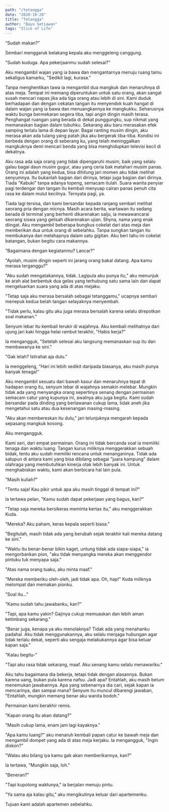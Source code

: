 ```yaml
---
path: "/tetangga"
date: "2020-10-28"
title: "Tetangga"
author: "Bayu Setiawan"
tags: "Slice of Life"
---
```

“Sudah makan?”

Sembari menggaruk belakang kepala aku menggeleng canggung.

"Sudah kuduga. Apa pekerjaanmu sudah selesai?"

Aku mengambil wajan yang ia bawa dan mengantarnya menuju ruang tamu sekaligus kamarku, "Sedikit lagi, kurasa."

Tanpa menghentikan tawa ia mengambil dua mangkuk dan menaruhnya di atas meja. Tempat ini memang diperuntukan untuk satu orang, akan sangat susah mencari napas jika ada tiga orang atau lebih di sini. Kami duduk berhadapan dan dengan cekatan tangan itu menyendok kuah hangat di dalam wajan yang ia bawa dan menuangkannya ke mangkukku.
Seharusnya waktu bunga bermekaran segera tiba, tapi angin dingin masih terasa. Penghangat ruangan yang berada di dekat punggungku, sup nikmat yang memanaskan bagian dalam tubuhku. Sekarang aku baru merasakan efek samping terlalu lama di depan layar. Bagai ranting musim dingin, aku merasa akan ada tulang yang patah jika aku bergerak tiba-tiba. Kondisi ini berbeda dengan orang di seberang ku, yang telah meninggalkan mangkuknya demi mencari benda yang bisa menghidupkan televisi kecil di dekatnya. 

Aku rasa ada saja orang yang tidak dipengaruhi musim, baik yang selalu galau bagai daun musim gugur, atau yang ceria bak matahari musim panas. Orang ini adalah yang kedua, bisa dihitung jari momen aku tidak melihat senyumnya. Itu bukanlah bagian dari dirinya, tetapi juga bagian dari dirinya. Tiada "Kabuki" tanpa adanya topeng, semacam itulah. Suara wanita penyiar pagi terdengar dan tangan itu kembali menyuap cairan panas penuh cita rasa ke dalam mulut kecilnya. Ternyata pagi, ya.

Tiada lagi tersisa, dan kami bersandar kepada ranjang sembari melihat seorang pria dengan micnya. Masih acara berita, wartawan itu sedang berada di terminal yang berhenti dikarenakan salju, ia mewawancarai seorang siswa yang gelisah dikarenakan ujian. Shyna, nama yang enak diingat. Aku mengambil beberapa bungkus cokelat dari atas meja dan memberikan dua untuk orang di sebelahku. Tanpa sungkan tangan itu membukanya dan melahapnya dalam satu gigitan. Aku beri tahu ini cokelat batangan, bukan begitu cara makannya.

"Bagaimana dengan kegiatanmu? Lancar?"

"Ayolah, musim dingin seperti ini jarang orang bakal datang. Apa kamu merasa terganggu?"

"Aku sudah mengatakannya, tidak. Lagipula aku punya itu," aku menunjuk ke arah alat berbentuk dua gelas yang terhubung satu sama lain dan dapat mengeluarkan suara yang ada di atas mejaku.

"Tetap saja aku merasa bersalah sebagai tetanggamu," ucapnya sembari menepuk kedua belah tangan selayaknya menyembah.

"Tidak perlu, kalau gitu aku juga merasa bersalah karena selalu direpotkan soal makanan."

Senyum lebar itu kembali terukir di wajahnya. Aku kembali melihatnya dari ujung jari kaki hingga helai rambut terakhir, "Habis kerja?"

Ia mengangguk, "Setelah selesai aku langsung memanaskan sup itu dan membawanya ke sini."

"Gak lelah? Istirahat aja dulu."

Ia menggeleng, "Hari ini lebih sedikit daripada biasanya, aku masih punya banyak tenaga!"

Aku mengambil sesuatu dari bawah kasur dan menaruhnya tepat di hadapan orang itu, senyum lebar di wajahnya semakin melebar. Mungkin tidak ada yang menyangka orang sepertinya senang dengan permainan semacam catur yang kupunya ini, awalnya aku juga begitu. Kami sudah bersandar pada dinding yang berlawanan cukup lama, tidak aneh jika mengetahui satu atau dua kesenangan masing-masing.

"Aku akan membereskan itu dulu," jari telunjuknya mengarah kepada sepasang mangkuk kosong.

Aku mengangguk.

Kami seri, dari empat permainan. Orang ini tidak bercanda soal ia memiliki tenaga dan waktu luang. Tangan kurus miliknya menggerakkan sebuah bidak, tentu aku sudah memiliki rencana untuk menanganinya. Tidak ada satupun di antara kami yang bisa dibilang sebagai "juara kampung" dalam olahraga yang membutuhkan kinerja otak lebih banyak ini. Untuk menghabiskan waktu, kami akan berbicara hal lain pula.

"Masih kuliah?"

"Tentu saja! Kau pikir untuk apa aku masih tinggal di tempat ini?"

Ia tertawa pelan, "Kamu sudah dapat pekerjaan yang bagus, kan?"

"Tetap saja mereka bersikeras meminta kertas itu," aku menggerakkan Kuda.

"Mereka? Aku paham, keras kepala seperti biasa."

"Begitulah, masih tidak ada yang berubah sejak terakhir kali mereka datang ke sini."

"Waktu itu benar-benar bikin kaget, untung tidak ada siapa-siapa," ia mengorbankan pion, "aku tidak menyangka mereka akan menggendor pintuku tuk menyapa saja."

"Atas nama orang tuaku, aku minta maaf."

"Mereka memberiku oleh-oleh, jadi tidak apa. Oh, hap!" Kuda miliknya melompat dan memakan pionku.

"Soal itu…"

"Kamu sudah tahu jawabanku, kan?"

"Tapi, apa kamu yakin? Gajinya cukup memuaskan dan lebih aman ketimbang sekarang."

"Benar juga, kenapa ya aku menolaknya? Tidak ada yang menahanku padahal. Aku tidak menggunakannya, aku selalu menjaga hubungan agar tidak terlalu dekat, seperti aku sengaja melakukannya agar bisa keluar kapan saja."

"Kalau begitu-"

"Tapi aku rasa tidak sekarang, maaf. Aku senang kamu selalu menawariku."

Aku tahu bagaimana dia bekerja, tetapi tidak dengan alasannya. Bukan karena uang, bukan pula karena nafsu. Jadi apa? Entahlah, aku masih belum menemukan jawabannya. Apa yang sebenarnya dia cari, sejak kapan ia mencarinya, dan sampai mana? Senyum itu muncul dibarengi jawaban, "Entahlah, mungkin memang benar aku wanita bodoh."

Permainan kami berakhir remis.

"Kapan orang itu akan datang?"

"Masih cukup lama, enam jam lagi kayaknya."

"Apa kamu luang?" aku menaruh kembali papan catur ke bawah meja dan mengambil dompet yang ada di atas meja kerjaku.
Ia mengangguk, "Ingin diskon?"

"Walau aku bilang iya kamu gak akan memberikannya, kan?"

Ia tertawa, "Mungkin saja, loh."

"Beneran?"

"Tapi kupotong waktunya," ia berjalan menuju pintu.

"Ya sama aja kalau gitu," aku mengikutinya keluar dari apartemenku.

Tujuan kami adalah apartemen sebelahku.
